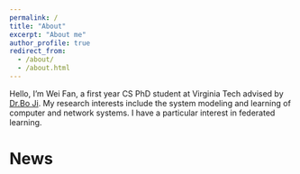 ```yaml
---
permalink: /
title: "About"
excerpt: "About me"
author_profile: true
redirect_from: 
  - /about/
  - /about.html
---
```



Hello, I’m Wei Fan, a first year CS PhD student at Virginia Tech advised by [Dr.Bo Ji](https://people.cs.vt.edu/boji/). My research interests include the system modeling and learning of computer and network systems. I have a particular interest in federated learning.

News
======
